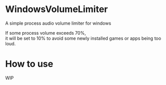 # WindowsVolumeLimiter
A simple process audio volume limiter for windows  
  
If some process volume exceeds 70%,  
it will be set to 10% to avoid some newly installed games or apps being too loud.  



# How to use
WIP
